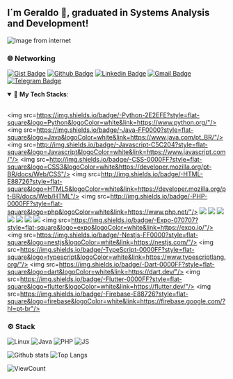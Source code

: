 ## I´m Geraldo :wave:, graduated in Systems Analysis and Development!

![Image from internet](https://png.pngtree.com/thumb_back/fw800/back_our/20190614/ourmid/pngtree-dark-blue-map-business-finance-taobao-background-image_121829.jpg)

### 🌐 Networking
[![Gist Badge](https://img.shields.io/badge/-Gist-555859?style=flat-square&logo=Github&logoColor=white&link=https://gist.github.com/gmarink)](https://gist.github.com/gmarink)
[![Github Badge](https://img.shields.io/badge/-Github-000?style=flat-square&logo=Github&logoColor=white&link=https://github.com/gmarink)](https://github.com/gmarink)
[![Linkedin Badge](https://img.shields.io/badge/-LinkedIn-blue?style=flat-square&logo=Linkedin&logoColor=white&link=https://www.linkedin.com/in/geraldomarinkfilho/)](https://www.linkedin.com/in/geraldomarinkfilho/)
[![Gmail Badge](https://img.shields.io/badge/-Gmail-c14438?style=flat-square&logo=Gmail&logoColor=white&link=mailto:gmarink@gmail.com)](mailto:gmarink@gmail.com)
[![Telegram Badge](https://img.shields.io/badge/-Telegram-1ca0f1?style=flat-square&labelColor=1ca0f1&logo=telegram&logoColor=white&link=https://t.me/gmarink/)](https://t.me/gmarink/)


<a id="tech"></a>
<details open>
  <summary>🚀 
    <strong>My Tech Stacks</strong>:
  </summary>
  
  <br>

<!-- <p align="left"> -->
<img src=https://img.shields.io/badge/-Python-2E2EFE?style=flat-square&logo=Python&logoColor=white&link=https://www.python.org/"/>
<img src=https://img.shields.io/badge/-Java-FF0000?style=flat-square&logo=Java&logoColor=white&link=https://www.java.com/pt_BR/"/> 
<img src=http://img.shields.io/badge/-Javascript-C5C204?style=flat-square&logo=Javascript&logoColor=white&link=https://www.javascript.com/"/> 
<img src=http://img.shields.io/badge/-CSS-0000FF?style=flat-square&logo=CSS3&logoColor=white&https://developer.mozilla.org/pt-BR/docs/Web/CSS"/> 
<img src=http://img.shields.io/badge/-HTML-E88726?style=flat-square&logo=HTML5&logoColor=white&link=https://developer.mozilla.org/pt-BR/docs/Web/HTML"/> 
<img src=http://img.shields.io/badge/-PHP-0000FF?style=flat-square&logo=php&logoColor=white&link=https://www.php.net/"/> 
<img src="https://img.shields.io/badge/-Git-FF0000?style=flat-square&logo=git&logoColor=white&link=https://git-scm.com"/> 
<img src="https://img.shields.io/badge/-GitHub-000?style=flat-square&logo=github&logoColor=white&link=https://github.com"/> 
<img src="https://img.shields.io/badge/-Docker-0000FF?style=flat-square&logo=docker&logoColor=white&link=https://www.docker.com/"/>
<img src="https://img.shields.io/badge/-Bootstrap-0000FF?style=flat-square&logo=bootstrap&logoColor=white&link=https://getbootstrap.com/"/>
<img src="https://img.shields.io/badge/-Mongodb-227025?style=flat-square&logo=mongodb&logoColor=white&link=https://www.mongodb.com/"/> 
<img src="https://img.shields.io/badge/-MySQL-0000FF?style=flat-square&logo=MySQL&logoColor=white&link=https://www.mysql.com/"/>
<img src="https://img.shields.io/badge/-React-0000FF?style=flat-square&logo=react&logoColor=white&link=https://pt-br.reactjs.org/"/>
<img src=https://img.shields.io/badge/-Expo-070707?style=flat-square&logo=expo&logoColor=white&link=https://expo.io/"/>
<img src=https://img.shields.io/badge/-Nestjs-FF0000?style=flat-square&logo=nestjs&logoColor=white&link=https://nestjs.com/"/>
<img src=https://img.shields.io/badge/-TypeScript-0000FF?style=flat-square&logo=typescript&logoColor=white&link=https://www.typescriptlang.org/"/>
<img src=https://img.shields.io/badge/-Dart-0000FF?style=flat-square&logo=dart&logoColor=white&link=https://dart.dev/"/>
<img src=https://img.shields.io/badge/-Flutter-0000FF?style=flat-square&logo=flutter&logoColor=white&link=https://flutter.dev/"/>
<img src=https://img.shields.io/badge/-Firebase-E88726?style=flat-square&logo=firebase&logoColor=white&link=https://firebase.google.com/?hl=pt-br"/>

 
 
### ⚙️ Stack
![Linux](https://img.shields.io/badge/-Linux-555859?style=flat-square&logoColor=fff&logo=linux)
![Java](https://img.shields.io/badge/-Java-lightgrey?style=flat-square&logoColor=9cf&logo=Java)
![PHP](https://img.shields.io/badge/-PHP-blue?style=flat-square&logoColor=aaa&logo=PHP)
![JS](https://img.shields.io/badge/-JS-cyan?style=flat-square&logoColor=yellow&logo=javascript)

![Github stats](https://github-readme-stats.vercel.app/api?username=gmarink&show_icons=true&theme=dracula)
![Top Langs](https://github-readme-stats.vercel.app/api/top-langs/?username=gmarink&layout=compact&theme=dracula)

![ViewCount](https://views.whatilearened.today/views/github/gmarink/views.svg)
